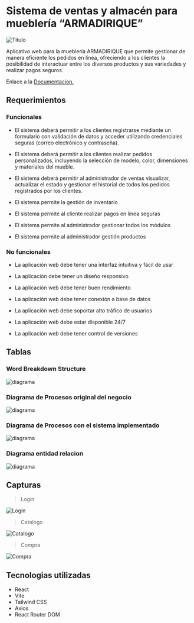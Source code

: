 # Sistema de ventas y almacén para mueblería “ARMADIRIQUE” 
![Titulo](https://drive.google.com/uc?export=view&id=1zIjadRWUevYw5YJNmthCoOJihvemb6Fc)

Aplicativo web para la mueblería ARMADIRIQUE que permite gestionar de manera eficiente los pedidos en línea, ofreciendo a los clientes la posibilidad de interactuar entre los diversos productos y sus variedades y realizar pagos seguros.

Enlace a la [Documentacion.](https://utpedupe-my.sharepoint.com/personal/u24323440_utp_edu_pe/_layouts/15/onedrive.aspx?id=%2Fpersonal%2Fu24323440%5Futp%5Fedu%5Fpe%2FDocuments%2FIntegrador&ga=1)

## Requerimientos
### Funcionales

- El sistema deberá permitir a los clientes registrarse mediante un formulario con validación de datos y acceder utilizando credenciales seguras (correo electrónico y contraseña). 

- El sistema deberá permitir a los clientes realizar pedidos personalizados, incluyendo la selección de modelo, color, dimensiones y materiales del mueble. 

- El sistema deberá permitir al administrador de ventas visualizar, actualizar el estado y gestionar el historial de todos los pedidos registrados por los clientes. 

- El sistema permite la gestión de inventario 

- El sistema permite al cliente realizar pagos en línea seguras 

- El sistema permite al administrador gestionar todos los módulos 

- El sistema permite al administrador gestión productos 

### No funcionales
- La aplicación web debe tener una interfaz intuitiva y fácil de usar 

- La aplicación debe tener un diseño responsivo

- La aplicación web debe tener buen rendimiento 

- La aplicación web debe tener conexión a base de datos 

- La aplicación web debe soportar alto tráfico de usuarios 

- La aplicación web debe estar disponible 24/7 

- La aplicación web debe tener control de versiones 

## Tablas

### Word Breakdown Structure
![diagrama](https://drive.google.com/uc?export=view&id=1POr9GSHDVNIbdG4XU7atQmWobpzaA9-v)
### Diagrama de Procesos original del negocio
![diagrama](https://drive.google.com/uc?export=view&id=1LoXiRGsl9BSzlNe8g-mpFAsW6l53UEeI)
### Diagrama de Procesos con el sistema implementado
![diagrama](https://drive.google.com/uc?export=view&id=1llOXuGfkoCOx_dSuw61deKc2NKkNeUxO)
### Diagrama entidad relacion
![diagrama](https://drive.google.com/uc?export=view&id=17A0J0_WxaoFUi6ov_7pKaER09N7LvXht)

## Capturas
> Login

![Login](https://drive.google.com/uc?export=view&id=1L6yFle0jBdz20cmyaAHwt9pi3kxBmlNa)
> Catalogo

![Catalogo](https://drive.google.com/uc?export=view&id=1iadMhbN1MUAkXaUP7OLN3PmXS_W3eLsy)
> Compra

![Compra](https://drive.google.com/uc?export=view&id=1Rr2_D_n1NI28GLwWQsHLPg818m43uvSW)

## Tecnologias utilizadas
- React
- Vite 
- Tailwind CSS
- Axios
- React Router DOM
